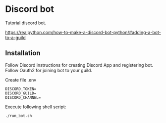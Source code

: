 # Discord bot

Tutorial discord bot.  

https://realpython.com/how-to-make-a-discord-bot-python/#adding-a-bot-to-a-guild


## Installation

Follow Discord instructions for creating Discord App and registering bot.  Follow Oauth2 for joining bot to your guild.

Create file .env


```
DISCORD_TOKEN=
DISCORD_GUILD=
DISCORD_CHANNEL=
```

Execute following shell script:
```
./run_bot.sh
```

